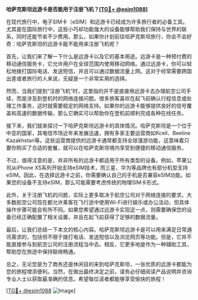 **哈萨克斯坦远游卡是否能用于注册飞机？[[TG💪+ @esim1088](https://t.me/s/esim1088)]**

在现代旅行中，电子SIM卡（eSIM）和远游卡已经成为许多旅行者的必备工具。尤其是在国际旅行中，这些小巧却功能强大的设备能够帮助我们保持与世界的联系，同时还能节省不少费用。那么，如果你计划前往哈萨克斯坦旅行，你会不会好奇：哈萨克斯坦的远游卡能不能用来注册飞机呢？

首先，让我们来了解一下什么是远游卡以及它的基本用途。远游卡是一种预付费的移动通信服务卡，它允许用户在全球范围内使用移动网络。通过远游卡，你可以轻松地拨打国际电话、发送短信，并且可以通过数据流量上网。这对于经常需要跨国出差或者旅行的人来说，无疑是一个非常实用的选择。

然而，当我们提到“注册飞机”时，这里指的并不是直接用远游卡去办理航空公司手续，而是涉及到登机时的网络连接问题。很多旅客喜欢在起飞前确认行程信息或处理工作事务，这时就需要稳定的网络支持。如果你的远游卡能够提供良好的信号覆盖和高速的数据传输，那么它确实可以帮助你在登机前顺利完成各种在线任务。

接下来，我们就来探讨一下哈萨克斯坦远游卡的具体情况。哈萨克斯坦是一个位于中亚的国家，其电信市场近年来发展迅速，拥有多家主要运营商如Kcell、Beeline Kazakhstan等。这些运营商提供的远游卡通常都支持全球漫游功能，这意味着只要你购买了合适的套餐，就可以在哈萨克斯坦境内享受到便捷的移动通信服务。

不过，值得注意的是，并非所有的远游卡都适用于所有类型的设备。例如，苹果公司从iPhone XS系列开始支持eSIM技术，而三星、华为等品牌也有部分机型支持eSIM。因此，在选择远游卡之前，你需要确认自己的手机是否兼容eSIM功能。如果您的设备不支持eSIM，那么可能需要考虑传统的物理SIM卡形式。

此外，关于注册飞机的问题，实际上更多取决于航空公司对于网络连接的要求。大多数航空公司现在都允许乘客在飞行途中使用Wi-Fi进行娱乐或办公活动，但具体操作步骤可能会有所不同。如果您希望通过远游卡实现这一点，则需要确保您的设备已经正确配置了相关设置，并且在起飞前获得了足够的数据流量。

最后，让我们总结一下本文的核心内容。哈萨克斯坦远游卡是可以用来满足日常通讯需求的，包括但不限于拨打电话、发送短信以及浏览网页等功能。但是，它并不能直接参与到航空公司的注册流程当中去。相反，它更多地是作为一种辅助工具，帮助您在旅途中保持联络畅通。

总之，无论您是为了商务还是休闲目的来到哈萨克斯坦，一张优质的远游卡都能为您的旅程增添便利。当然，在做出最终决定之前，请务必仔细阅读产品说明并咨询专业人士以获取最准确的信息。希望每位读者都能够享受愉快的旅程！

[[TG💪+ @esim1088](https://t.me/s/esim1088) ![Image](https://i.postimg.cc/4NQfJmqS/Snipaste-2025-05-13-00-14-12.png)]